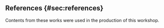 ## References {#sec:references}

Contents from these works were used in the production of this workshop.
